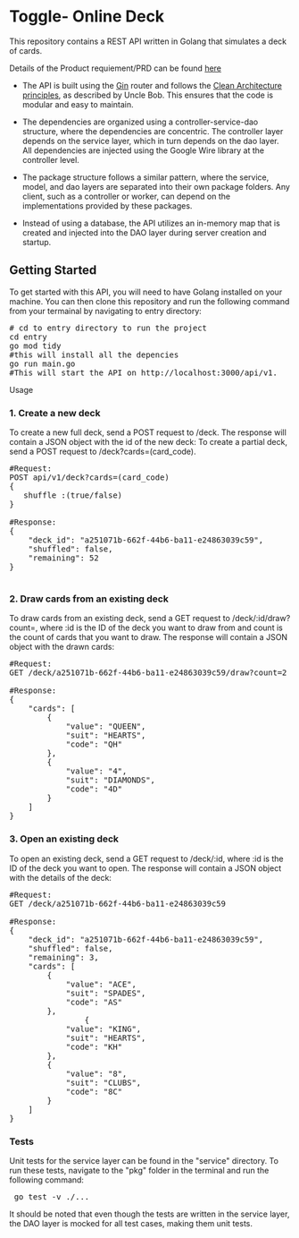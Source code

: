 # Toggle- Online Deck
This repository contains a REST API written in Golang that simulates a deck of cards.

Details of the Product requiement/PRD can be found [here](https://toggl.notion.site/Toggl-Backend-Unattended-Programming-Test-015a95428b044b4398ba62ccc72a007e)

* The API is built using the [Gin](https://github.com/gin-gonic/gin) router and follows the [Clean Architecture principles](https://blog.cleancoder.com/uncle-bob/2012/08/13/the-clean-architecture.html), as described by Uncle Bob. This ensures that the code is modular and easy to maintain.

* The dependencies are organized using a controller-service-dao structure, where the dependencies are concentric. 
  The controller layer depends on the service layer, which in turn depends on the dao layer.  
  All dependencies are injected using the Google Wire library at the controller level.

* The package structure follows a similar pattern, where the service, model, and dao layers are separated into their own package folders. 
  Any client, such as a controller or worker, can depend on the implementations provided by these packages.

* Instead of using a database, the API utilizes an in-memory map that is created and injected into the DAO layer during server creation and startup.

## Getting Started
To get started with this API, you will need to have Golang installed on your machine. You can then clone this repository and run the following command from your termainal by navigating to entry directory:

<pre>
# cd to entry directory to run the project
cd entry
go mod tidy
#this will install all the depencies
go run main.go
#This will start the API on http://localhost:3000/api/v1.
</pre>

Usage
### 1. Create a new deck <br>
To create a new full deck, send a POST request to /deck. The response will contain a JSON object with the id of the new deck:
To create a partial deck, send a POST request to /deck?cards=(card_code).
<pre>
#Request:
POST api/v1/deck?cards=(card_code)
{
   shuffle :(true/false)
}

#Response:
{
    "deck_id": "a251071b-662f-44b6-ba11-e24863039c59",
    "shuffled": false,
    "remaining": 52
}

</pre>

### 2. Draw cards from an existing deck <br>
To draw cards from an existing deck, send a GET request to /deck/:id/draw?count=<number>, where :id is the ID of the deck you want to draw from and count is the count of cards that you want to draw. The response will contain a JSON object with the drawn cards:

<pre>
#Request:
GET /deck/a251071b-662f-44b6-ba11-e24863039c59/draw?count=2

#Response:
{
    "cards": [
        {
            "value": "QUEEN",
            "suit": "HEARTS",
            "code": "QH"
        },
        {
            "value": "4",
            "suit": "DIAMONDS",
            "code": "4D"
        }
    ]
}
</pre>
### 3. Open an existing deck <br>
To open an existing deck, send a GET request to /deck/:id, where :id is the ID of the deck you want to open. The response will contain a JSON object with the details of the deck:

<pre>
#Request:
GET /deck/a251071b-662f-44b6-ba11-e24863039c59

#Response:
{
    "deck_id": "a251071b-662f-44b6-ba11-e24863039c59",
    "shuffled": false,
    "remaining": 3,
    "cards": [
        {
            "value": "ACE",
            "suit": "SPADES",
            "code": "AS"
        },
				{
            "value": "KING",
            "suit": "HEARTS",
            "code": "KH"
        },
        {
            "value": "8",
            "suit": "CLUBS",
            "code": "8C"
        }
    ]
}
</pre>

### Tests
Unit tests for the service layer can be found in the "service" directory. To run these tests, navigate to the "pkg" folder in the terminal and run the following command:
<pre> go test -v ./... </pre>
It should be noted that even though the tests are written in the service layer, the DAO layer is mocked for all test cases, making them unit tests.
